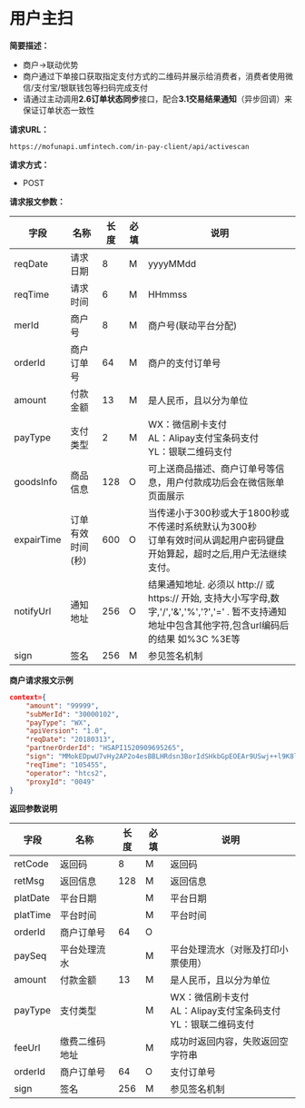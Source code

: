 # 用户主扫

**简要描述：** 

- 商户->联动优势
- 商户通过下单接口获取指定支付方式的二维码并展示给消费者，消费者使用微信/支付宝/银联钱包等扫码完成支付
- 请通过主动调用**2.6订单状态同步**接口，配合**3.1交易结果通知**（异步回调）来保证订单状态一致性

**请求URL：** 

`https://mofunapi.umfintech.com/in-pay-client/api/activescan`

**请求方式：**

- POST 

**请求报文参数：** 

|	字段	|	名称	|	长度	|	必填	|	说明	|
|----|----|----|----|----|
|	reqDate	|	请求日期	|	8	|	M	|	yyyyMMdd	|
|	reqTime	|	请求时间	|	6	|	M	|	HHmmss	|
|	merId	|	商户号	|	8	|	M	|	商户号(联动平台分配)	|
|	orderId	|	商户订单号	|	64	|	M	|	商户的支付订单号	|
|	amount	|	付款金额	|	13	|	M	|	是人民币，且以分为单位	|
|	payType	|	支付类型	|	2	|	M	|	WX：微信刷卡支付<br>AL：Alipay支付宝条码支付<br>YL：银联二维码支付	|
|	goodsInfo	|	商品信息	|	128	|	O	|	可上送商品描述、商户订单号等信息，用户付款成功后会在微信账单页面展示	|
|	expairTime	|	订单有效时间(秒)	|	600	|	O	|	当传递小于300秒或大于1800秒或不传递时系统默认为300秒<br>订单有效时间从调起用户密码键盘开始算起，超时之后,用户无法继续支付。	|
|	notifyUrl	|	通知地址	|	256	|	O	| 	结果通知地址. 必须以 http:// 或 https:// 开始, 支持大小写字母,数字,'/','&','%','?','=' . 暂不支持通知地址中包含其他字符,包含url编码后的结果 如%3C %3E等	|
|	sign	|	签名	|	256	|	M	|	参见签名机制	|

 **商户请求报文示例**

```json 
context={
	"amount": "99999",
	"subMerId": "30000102",
	"payType": "WX",
	"apiVersion": "1.0",
	"reqDate": "20180313",
	"partnerOrderId": "HSAPI1520909695265",
	"sign": "MMokEDpwU7vHy2AP2o4esBBLHRdsn3BorIdSHkbGpEOEAr9USwj++l9K8lyder2Yy/WmtEhyEL9xKiX4mS14ds7OKdzX6tGzy4qc2lsdRRSe5l9I9Gj7NdCLsq1TUccr2gnGibvu9UaAsCUCNmJqBrSW0YUl7+mVND9FFGecBe0=",
	"reqTime": "105455",
	"operator": "htcs2",
	"proxyId": "0049"
}
```

 **返回参数说明** 

|	字段	|	名称	|	长度	|	必填	|	说明	|
|----|----|----|----|----|
|	retCode	|	返回码	|	8	|	M	|	返回码	|
|	retMsg	|	返回信息	|	128	|	M	|	返回信息	|
|	platDate	|	平台日期	|		|	M	|	平台日期   |
|	platTime	|	平台时间	|		|	M	|	平台时间   |
|	orderId	|	商户订单号	|	64	|	O	|		|
|	paySeq	|	平台处理流水 	|		|	M	|	平台处理流水（对账及打印小票使用）	|
|	amount	|	付款金额	|	13	|	M	|	是人民币，且以分为单位	|
|	payType	|	支付类型	|		|	M	|	WX：微信刷卡支付<br>AL：Alipay支付宝条码支付<br>YL：银联二维码支付	|
|	feeUrl	|	缴费二维码地址	|		|	M	|	成功时返回内容，失败返回空字符串	|
|	orderId	|	商户订单号	|	64	|	O	|	支付订单号	|
|	sign	|	签名	|	256	|	M	|	参见签名机制	||

